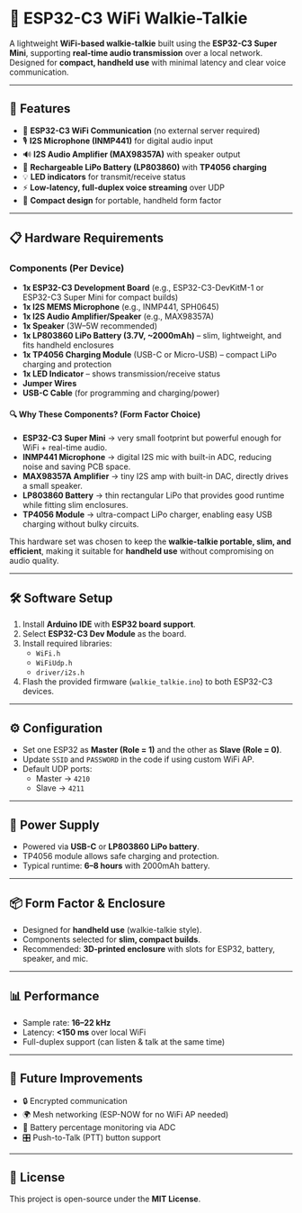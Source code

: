 # 📡 ESP32-C3 WiFi Walkie-Talkie  

A lightweight **WiFi-based walkie-talkie** built using the **ESP32-C3 Super Mini**, supporting **real-time audio transmission** over a local network. Designed for **compact, handheld use** with minimal latency and clear voice communication.  

---

## 🚀 Features
- 📶 **ESP32-C3 WiFi Communication** (no external server required)  
- 🎙️ **I2S Microphone (INMP441)** for digital audio input  
- 🔊 **I2S Audio Amplifier (MAX98357A)** with speaker output  
- 🔋 **Rechargeable LiPo Battery (LP803860)** with **TP4056 charging**  
- 💡 **LED indicators** for transmit/receive status  
- ⚡ **Low-latency, full-duplex voice streaming** over UDP  
- 🧩 **Compact design** for portable, handheld form factor  

---

## 📋 Hardware Requirements

### Components (Per Device)
- **1x ESP32-C3 Development Board** (e.g., ESP32-C3-DevKitM-1 or ESP32-C3 Super Mini for compact builds)  
- **1x I2S MEMS Microphone** (e.g., INMP441, SPH0645)  
- **1x I2S Audio Amplifier/Speaker** (e.g., MAX98357A)  
- **1x Speaker** (3W–5W recommended)  
- **1x LP803860 LiPo Battery (3.7V, ~2000mAh)** – slim, lightweight, and fits handheld enclosures  
- **1x TP4056 Charging Module** (USB-C or Micro-USB) – compact LiPo charging and protection  
- **1x LED Indicator** – shows transmission/receive status  
- **Jumper Wires**  
- **USB-C Cable** (for programming and charging/power)  

#### 🔍 Why These Components? (Form Factor Choice)
- **ESP32-C3 Super Mini** → very small footprint but powerful enough for WiFi + real-time audio.  
- **INMP441 Microphone** → digital I2S mic with built-in ADC, reducing noise and saving PCB space.  
- **MAX98357A Amplifier** → tiny I2S amp with built-in DAC, directly drives a small speaker.  
- **LP803860 Battery** → thin rectangular LiPo that provides good runtime while fitting slim enclosures.  
- **TP4056 Module** → ultra-compact LiPo charger, enabling easy USB charging without bulky circuits.  

This hardware set was chosen to keep the **walkie-talkie portable, slim, and efficient**, making it suitable for **handheld use** without compromising on audio quality.  

---

## 🛠️ Software Setup
1. Install **Arduino IDE** with **ESP32 board support**.  
2. Select **ESP32-C3 Dev Module** as the board.  
3. Install required libraries:  
   - `WiFi.h`  
   - `WiFiUdp.h`  
   - `driver/i2s.h`  
4. Flash the provided firmware (`walkie_talkie.ino`) to both ESP32-C3 devices.  

---

## ⚙️ Configuration
- Set one ESP32 as **Master (Role = 1)** and the other as **Slave (Role = 0)**.  
- Update `SSID` and `PASSWORD` in the code if using custom WiFi AP.  
- Default UDP ports:  
  - Master → `4210`  
  - Slave → `4211`  

---

## 🔋 Power Supply
- Powered via **USB-C** or **LP803860 LiPo battery**.  
- TP4056 module allows safe charging and protection.  
- Typical runtime: **6–8 hours** with 2000mAh battery.  

---

## 📦 Form Factor & Enclosure
- Designed for **handheld use** (walkie-talkie style).  
- Components selected for **slim, compact builds**.  
- Recommended: **3D-printed enclosure** with slots for ESP32, battery, speaker, and mic.  

---

## 📊 Performance
- Sample rate: **16–22 kHz**  
- Latency: **<150 ms** over local WiFi  
- Full-duplex support (can listen & talk at the same time)  

---

## 🔮 Future Improvements
- 🔒 Encrypted communication  
- 🌍 Mesh networking (ESP-NOW for no WiFi AP needed)  
- 🔋 Battery percentage monitoring via ADC  
- 🎛️ Push-to-Talk (PTT) button support  

---

## 📜 License
This project is open-source under the **MIT License**.  
